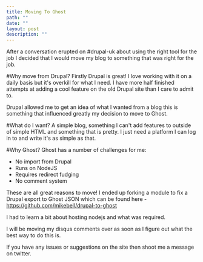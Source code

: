 ```yaml
---
title: Moving To Ghost
path: ""
date: ""
layout: post
description: ""
---
```

After a conversation erupted on #drupal-uk about using the right tool for the job I decided that I would move my blog to something that was right for the job.

#Why move from Drupal?
Firstly Drupal is great! I love working with it on a daily basis but it's overkill for what I need. I have more half finished attempts at adding a cool feature on the old Drupal site than I care to admit to.

Drupal allowed me to get an idea of what I wanted from a blog this is something that influenced greatly my decision to move to Ghost.

#What do I want?
A simple blog, something I can't add features to outside of simple HTML and something that is pretty. I just need a platform I can log in to and write it's as simple as that.

#Why Ghost?
Ghost has a number of challenges for me:

* No import from Drupal
* Runs on NodeJS
* Requires redirect fudging
* No comment system

These are all great reasons to move! I ended up forking a module to fix a Drupal export to Ghost JSON which can be found here - https://github.com/mikebell/drupal-to-ghost

I had to learn a bit about hosting nodejs and what was required.

I will be moving my disqus comments over as soon as I figure out what the best way to do this is.

If you have any issues or suggestions on the site then shoot me a message on twitter.

